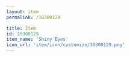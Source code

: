 ```yaml
---
layout: item
permalink: /10300129

title: Item
id: 10300129
item_name: 'Shiny Eyes'
icon_url: 'item/icon/customize/10300129.png'
---
```

